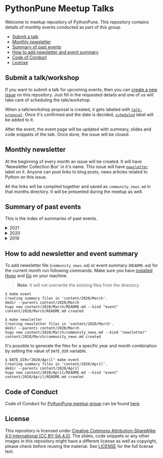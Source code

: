 # PythonPune Meetup Talks

Welcome to meetup repository of PythonPune. This repository contains
details of monthly events conducted as part of this group.

* [Submit a talk](#submit-a-talkworkshop)
* [Monthly newsletter](#monthly-newsletter)
* [Summary of past events](#summary-of-past-events)
* [How to add newsletter and event summary](#how-to-add-newsletter-and-event-summary)
* [Code of Conduct](#code-of-conduct)
* [License](#license)

## Submit a talk/workshop
If you want to submit a talk for upcoming events, then you can [create
a new
issue](https://github.com/pythonpune/meetup-talks/issues/new/choose)
on this repository. Just fill in the requested details and one of us
will take care of scheduling the talk/workshop.

When a talk/workshop proposal is created, it gets labeled with
[`talk-proposal`](https://github.com/pythonpune/meetup-talks/issues?q=label:talk-proposal). Once
it's confirmed and the date is decided,
[`scheduled`](https://github.com/pythonpune/meetup-talks/issues?q=label:scheduled)
label will be added to it.

After the event, the event page will be updated with summary, slides
and code snippets of the talk. Once done, the issue will be closed.

## Monthly newsletter
At the beginning of every month an issue will be created. It will have
'Newsletter Collection Box' in it's name. This issue will have
[`newsletter`](https://github.com/pythonpune/meetup-talks/issues?q=is:issue+label:newsletter)
label on it. Anyone can post links to blog posts, news articles
related to Python on this issue.

All the links will be compiled together and saved as
`community_news.md` in that months directory. It will be presented
during the meetup as well.

## Summary of past events
This is the index of summaries of past events.

<details>
  <summary>2021</summary>

  * [January](./content/2021/January/README.md)
  <!-- * [February](./content/2021/February/README.md) -->
  <!-- * [March](./content/2021/March/README.md) -->
  <!-- * [April](./content/2021/April/README.md) -->
  <!-- * [May](./content/2021/May/README.md) -->
  <!-- * [June](./content/2021/June/README.md) -->
  <!-- * [July](./content/2021/July/README.md) -->
  <!-- * [August](./content/2021/August/README.md) -->
  <!-- * [September](./content/2021/September/README.md) -->
  <!-- * [October](./content/2021/October/README.md) -->
  <!-- * [November](./content/2021/November/README.md) -->
  <!-- * [December](./content/2021/December/README.md) -->
</details>

<details>
  <summary>2020</summary>

  * [January](./content/2020/January/README.md)
  * [February](./content/2020/February/README.md)
  * [March](./content/2020/March/README.md)
  * [April](./content/2020/April/README.md)
  * [May](./content/2020/May/README.md)
  * [June](./content/2020/June/README.md)
  * [July](./content/2020/July/README.md)
  * [August](./content/2020/August/README.md)
  * [September](./content/2020/September/README.md)
  * [October](./content/2020/October/README.md)
  * [November](./content/2020/November/README.md)
  * [December](./content/2020/December/README.md)
</details>

<details>
  <summary>2019</summary>

  * [January](./content/2019/January/README.md)
  * [February](./content/2019/February/README.md)
  * [March](./content/2019/March/README.md)
  * [April](./content/2019/April/README.md)
  * [May](./content/2019/May/README.md)
  * [June](./content/2019/June/README.md)
  * [July](./content/2019/July/README.md)
  * [August](./content/2019/August/README.md)
  * [September](./content/2019/September/README.md)
  * [October](./content/2019/October/README.md)
  * [November](./content/2019/November/README.md)
  * [December](./content/2019/December/README.md)
</details>

## How to add newsletter and event summary
To add newsletter file (`community_news.md`) or event summary
(`README.md`) for the current month run following commands. Make sure
you have [installed
Hugo](https://gohugo.io/getting-started/installing/ "Hugo docs page:
Install Hugo") and [Go](https://golang.org/doc/install "Go docs page:
Install Go") on your machine.

> **Note**: It will not overwrite the existing files from the directory.

```console
$ make event
Creating summary files in 'content/2020/March'.
mkdir --parents content/2020/March
hugo new content/2020/March/README.md --kind "event"
content/2020/March/README.md created
```

```console
$ make newsletter
Creating newsletter files in 'content/2020/March'.
mkdir --parents content/2020/March
hugo new content/2020/March/community_news.md --kind "newsletter"
content/2020/March/community_news.md created
```

It's possible to generate the files for a specific year and month
combination by setting the value of `DATE_DIR` variable.
```console
$ DATE_DIR="2020/April" make event
Creating summary files in 'content/2020/April'.
mkdir --parents content/2020/April
hugo new content/2020/April/README.md --kind "event"
content/2020/April/README.md created
```

## Code of Conduct
Code of Conduct for [PythonPune meetup
group](https://meetup.com/PythonPune) can be found
[here](./CODE_OF_CONDUCT.md).

## License
This repository is licensed under [Creative Commons
Attribution-ShareAlike 4.0 International (CC BY-SA
4.0)](https://creativecommons.org/licenses/by-sa/4.0/). The slides,
code snippets or any other images in this repository might have a
different license as well as copyright, please check before reusing
the material. See [LICENSE](./LICENSE) for the full license text.
